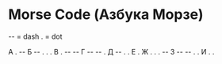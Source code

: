 # Morse Code (Азбука Морзе)
-- = dash
.  = dot<br>

А  . --
Б  -- . . . 
В . -- --
Г -- -- .
Д -- . .
Е .
Ж . . . --
З -- -- . . 
И . .
